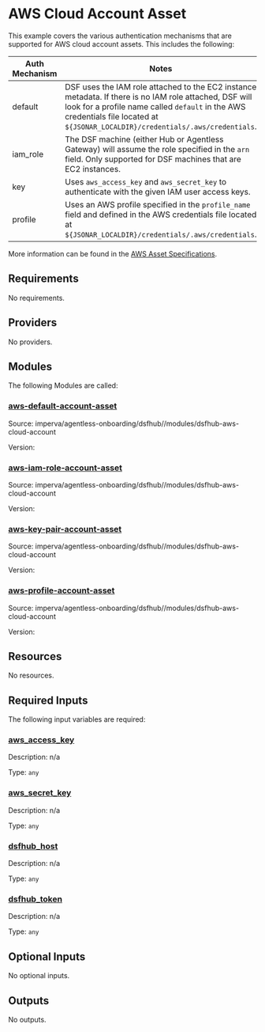 # AWS Cloud Account Asset

This example covers the various authentication mechanisms that are supported for AWS cloud account assets. This includes the following:

| Auth Mechanism | Notes |
|----------------|-------|
| default | DSF uses the IAM role attached to the EC2 instance metadata. If there is no IAM role attached, DSF will look for a profile name called ``default`` in the AWS credentials file located at ``${JSONAR_LOCALDIR}/credentials/.aws/credentials``. |
| iam_role | The DSF machine (either Hub or Agentless Gateway) will assume the role specified in the ``arn`` field. Only supported for DSF machines that are EC2 instances. |
| key | Uses ``aws_access_key`` and ``aws_secret_key`` to authenticate with the given IAM user access keys. |
| profile | Uses an AWS profile specified in the ``profile_name`` field and defined in the AWS credentials file located at ``${JSONAR_LOCALDIR}/credentials/.aws/credentials``. | 

More information can be found in the [AWS Asset Specifications](https://docs.imperva.com/bundle/onboarding-databases-to-sonar-reference-guide/page/AWS-Asset-Specifications_35815635.html).

<!-- BEGIN_TF_DOCS -->
## Requirements

No requirements.

## Providers

No providers.

## Modules

The following Modules are called:

### <a name="module_aws-default-account-asset"></a> [aws-default-account-asset](#module\_aws-default-account-asset)

Source: imperva/agentless-onboarding/dsfhub//modules/dsfhub-aws-cloud-account

Version:

### <a name="module_aws-iam-role-account-asset"></a> [aws-iam-role-account-asset](#module\_aws-iam-role-account-asset)

Source: imperva/agentless-onboarding/dsfhub//modules/dsfhub-aws-cloud-account

Version:

### <a name="module_aws-key-pair-account-asset"></a> [aws-key-pair-account-asset](#module\_aws-key-pair-account-asset)

Source: imperva/agentless-onboarding/dsfhub//modules/dsfhub-aws-cloud-account

Version:

### <a name="module_aws-profile-account-asset"></a> [aws-profile-account-asset](#module\_aws-profile-account-asset)

Source: imperva/agentless-onboarding/dsfhub//modules/dsfhub-aws-cloud-account

Version:

## Resources

No resources.

## Required Inputs

The following input variables are required:

### <a name="input_aws_access_key"></a> [aws\_access\_key](#input\_aws\_access\_key)

Description: n/a

Type: `any`

### <a name="input_aws_secret_key"></a> [aws\_secret\_key](#input\_aws\_secret\_key)

Description: n/a

Type: `any`

### <a name="input_dsfhub_host"></a> [dsfhub\_host](#input\_dsfhub\_host)

Description: n/a

Type: `any`

### <a name="input_dsfhub_token"></a> [dsfhub\_token](#input\_dsfhub\_token)

Description: n/a

Type: `any`

## Optional Inputs

No optional inputs.

## Outputs

No outputs.
<!-- END_TF_DOCS -->
